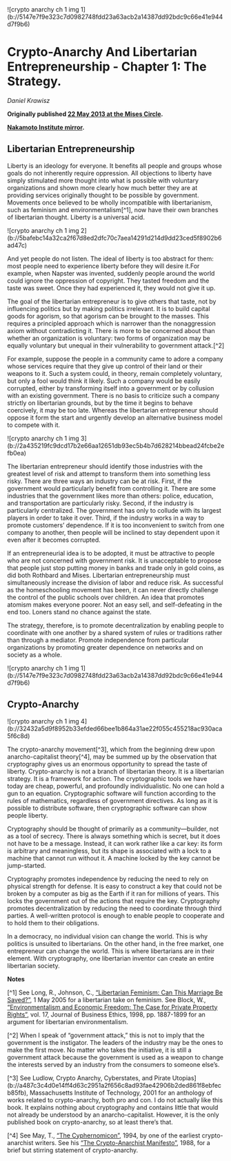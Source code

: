 <div class="my-4 text-center">![crypto anarchy ch 1 img 1](b://5147e7f9e323c7d0982748fdd23a63acb2a14387dd92bdc9c66e41e944d7f9b6)</div>


# Crypto-Anarchy And Libertarian Entrepreneurship - Chapter 1: The Strategy.

_Daniel Krawisz_

**Originally published [22 May 2013 at the Mises Circle](http://themisescircle.org/blog/2013/05/22/crypto-anarchy-and-libertarian-entrepreneurship-chapter-i/).**

**[Nakamoto Institute mirror](https://nakamotoinstitute.org/mempool/crypto-anarchy-and-libertarian-entrepreneurship-1/).**


## Libertarian Entrepreneurship

Liberty is an ideology for everyone. It benefits all people and groups whose goals do not inherently require oppression. All objections to liberty have simply stimulated more thought into what is possible with voluntary organizations and shown more clearly how much better they are at providing services originally thought to be possible by government. Movements once believed to be wholly incompatible with libertarianism, such as feminism and environmentalism[^1], now have their own branches of libertarian thought. Liberty is a universal acid.


<div class="my-4 text-center">![crypto anarchy ch 1 img 2](b://5bafebc14a32ca2f67d8ed2dfc70c7aea14291d214d9dd23ced5f8902b6ad47c)</div>


And yet people do not listen. The ideal of liberty is too abstract for them: most people need to experience liberty before they will desire it.For example, when Napster was invented, suddenly people around the world could ignore the oppression of copyright. They tasted freedom and the taste was sweet. Once they had experienced it, they would not give it up.

The goal of the libertarian entrepreneur is to give others that taste, not by influencing politics but by making politics irrelevant. It is to build capital goods for agorism, so that agorism can be brought to the masses. This requires a principled approach which is narrower than the nonaggression axiom without contradicting it. There is more to be concerned about than whether an organization is voluntary: two forms of organization may be equally voluntary but unequal in their vulnerability to government attack.[^2]

For example, suppose the people in a community came to adore a company whose services require that they give up control of their land or their weapons to it. Such a system could, in theory, remain completely voluntary, but only a fool would think it likely. Such a company would be easily corrupted, either by transforming itself into a government or by collusion with an existing government. There is no basis to criticize such a company strictly on libertarian grounds, but by the time it begins to behave coercively, it may be too late. Whereas the libertarian entrepreneur should oppose it form the start and urgently develop an alternative business model to compete with it.


<div class="my-4 text-center">![crypto anarchy ch 1 img 3](b://2a435219fc9dcd17b2e66aa12651db93ec5b4b7d628214bbead24fcbe2efb0ea)</div>


The libertarian entrepreneur should identify those industries with the greatest level of risk and attempt to transform them into something less risky. There are three ways an industry can be at risk. First, if the government would particularly benefit from controlling it. There are some industries that the government likes more than others: police, education, and transportation are particularly risky. Second, if the industry is particularly centralized. The government has only to collude with its largest players in order to take it over. Third, if the industry works in a way to promote customers’ dependence. If it is too inconvenient to switch from one company to another, then people will be inclined to stay dependent upon it even after it becomes corrupted.

If an entrepreneurial idea is to be adopted, it must be attractive to people who are not concerned with government risk. It is unacceptable to propose that people just stop putting money in banks and trade only in gold coins, as did both Rothbard and Mises. Libertarian entrepreneurship must simultaneously increase the division of labor and reduce risk. As successful as the homeschooling movement has been, it can never directly challenge the control of the public schools over children. An idea that promotes atomism makes everyone poorer. Not an easy sell, and self-defeating in the end too. Loners stand no chance against the state.

The strategy, therefore, is to promote decentralization by enabling people to coordinate with one another by a shared system of rules or traditions rather than through a mediator. Promote independence from particular organizations by promoting greater dependence on networks and on society as a whole.


<div class="my-4 text-center">![crypto anarchy ch 1 img 1](b://5147e7f9e323c7d0982748fdd23a63acb2a14387dd92bdc9c66e41e944d7f9b6)</div>



## Crypto-Anarchy


<div class="my-4 text-center">![crypto anarchy ch 1 img 4](b://32432a5d9f8952b33efded66bee1b864a31ae22f055c455218ac930aca5f6c8d)</div>


The crypto-anarchy movement[^3], which from the beginning drew upon anarcho-capitalist theory[^4], may be summed up by the observation that cryptography gives us an enormous opportunity to spread the taste of liberty. Crypto-anarchy is not a branch of libertarian theory. It is a libertarian strategy. It is a framework for action. The cryptographic tools we have today are cheap, powerful, and profoundly individualistic. No one can hold a gun to an equation. Cryptographic software will function according to the rules of mathematics, regardless of government directives. As long as it is possible to distribute software, then cryptographic software can show people liberty.

Cryptography should be thought of primarily as a community—builder, not as a tool of secrecy. There is always something which is secret, but it does not have to be a message. Instead, it can work rather like a car key: its form is arbitrary and meaningless, but its shape is associated with a lock to a machine that cannot run without it. A machine locked by the key cannot be jump-started.

Cryptography promotes independence by reducing the need to rely on physical strength for defense. It is easy to construct a key that could not be broken by a computer as big as the Earth if it ran for millions of years. This locks the government out of the actions that require the key. Cryptography promotes decentralization by reducing the need to coordinate through third parties. A well-written protocol is enough to enable people to cooperate and to hold them to their obligations.

In a democracy, no individual vision can change the world. This is why politics is unsuited to libertarians. On the other hand, in the free market, one entrepreneur can change the world. This is where libertarians are in their element. With cryptography, one libertarian inventor can create an entire libertarian society.


**Notes**


[^1] See Long, R., Johnson, C., [“Libertarian Feminism: Can This Marriage Be Saved?”](http://charleswjohnson.name/essays/libertarian-feminism/), 1 May 2005 for a libertarian take on feminism. See Block, W., [“Environmentalism and Economic Freedom: The Case for Private Property Rights”](http://mises.org/etexts/environfreedom.pdf), vol. 17, Journal of Business Ethics, 1998, pp. 1887-1899 for an argument for libertarian environmentalism.


[^2] When I speak of “government attack,” this is not to imply that the government is the instigator. The leaders of the industry may be the ones to make the first move. No matter who takes the initiative, it is still a government attack because the government is used as a weapon to change the interests served by an industry from the consumers to someone else’s. 


[^3] See Ludlow, Crypto Anarchy, Cyberstates, and Pirate Utopias](b://a487c3c4d0e14ff4d63c2951a2f656c8ad93fae42906b2ded861f8ebfecb85fb), Massachusetts Institute of Technology, 2001 for an anthology of works related to crypto-anarchy, both pro and con. I do not actually like this book. It explains nothing about cryptography and contains little that would not already be understood by an anarcho-capitalist. However, it is the only published book on crypto-anarchy, so at least there’s that.


[^4] See May, T., [“The Cyphernomicon”](https://nakamotoinstitute.org/literature/cyphernomicon/), 1994, by one of the earliest crypto-anarchist writers. See his [“The Crypto-Anarchist Manifesto”](http://www.activism.net/cypherpunk/crypto-anarchy.html), 1988, for a brief but stirring statement of crypto-anarchy.
